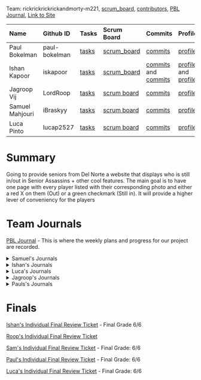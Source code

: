 

Team: rickrickrickrickandmorty-m221, [scrum_board](https://github.com/paul-bokelman/m221/projects/1), [contributors](https://github.com/paul-bokelman/m221/graphs/contributors), [PBL Journal](https://docs.google.com/document/d/18HXRgCK03j-oEDDNULipVbmPbQST__IhFfyIKpCGtlQ/edit?usp=sharing), [Link to Site](http://m221.tk/)

| Name            | Github ID       | Tasks  | Scrum Board | Commits | Profile |
| :------------   |:--------------- | :----- | :---------- | :------ | :------ |
| Paul Bokelman   | paul-bokelman | [tasks](https://github.com/paul-bokelman/m221/issues?q=is%3Aopen+assignee%3Apaul-bokelman)  | [scrum_board](https://github.com/paul-bokelman/m221/projects/1?card_filter_query=assignee%3Apaul-bokelman) | [commits](https://github.com/paul-bokelman/m221/commits?author=paul-bokelman) | [profile](https://github.com/paul-bokelman) |
| Ishan Kapoor    | iskapoor      | [tasks](https://github.com/paul-bokelman/m221/issues?q=is%3Aopen+assignee%3Aiskapoor)       | [scrum_board](https://github.com/paul-bokelman/m221/projects/1?card_filter_query=assignee%3Aiskapoor) | [commits](https://github.com/paul-bokelman/m221/commits?author=iskapoor) and [commits](https://github.com/paul-bokelman/m221/commits?author=Eshan21) | [profile](https://github.com/iskapoor) and [profile](https://github.com/Eshan21)|
| Jagroop Vij     | LordRoop      | [tasks](https://github.com/paul-bokelman/m221/issues?q=is%3Aopen+assignee%3ALordRoop)       | [scrum board](https://github.com/paul-bokelman/m221/projects/1?card_filter_query=assignee%3Alordroop) | [commits](https://github.com/paul-bokelman/m221/commits?author=LordRoop) | [profile](https://github.com/LordRoop) |
| Samuel Mahjouri | iBraskyy      | [tasks](https://github.com/paul-bokelman/m221/issues?q=is%3Aopen+assignee%3AiBraskyy)       | [scrum board](https://github.com/paul-bokelman/m221/projects/1?card_filter_query=assignee%3AiBraskyy) | [commits](https://github.com/paul-bokelman/m221/commits?author=iBraskyy) | [profile](https://github.com/iBraskyy) |
| Luca Pinto      | lucap2527     | [tasks](https://github.com/paul-bokelman/m221/issues?q=is%3Aopen+assignee%3Alucap2527)      | [scrum board](https://github.com/paul-bokelman/m221/projects/1?card_filter_query=assignee%3Alucap2527) | [commits](https://github.com/paul-bokelman/m221/commits?author=luca2527) | [profile](https://github.com/lucap2527) |


# Summary

Going to provide seniors from Del Norte a website that displays who is still in/out in Senior Assassins + other cool features. The main goal is to have one page with every player listed with their corresponding photo and either a red X on them (Out) or a green checkmark (Still in). It will provide a higher lever of conveniency for the players

# Team Journals


[PBL Journal](https://docs.google.com/document/d/18HXRgCK03j-oEDDNULipVbmPbQST__IhFfyIKpCGtlQ/edit?usp=sharing) - This is where the weekly plans and progress for our project are recorded.

<details>
<summary>Samuel's Journals</summary>
<br>

[Sam's Test Corrections Journal](https://docs.google.com/document/d/1J4m888ltQZlV-p-JNlWyx65KKhqEcEW78RdUCDcRjAw/edit?usp=sharing)

[Sam's Tech Talk Notes Journal](https://docs.google.com/document/d/13WPnSnMtUL4bnp5dOZ6WDeoVuI1OcW0uZbBc3tLvT2U/edit?usp=sharing)

</details>

<details>
<summary>Ishan's Journals</summary>
<br>

[Ishan Kapoor's Journal](https://docs.google.com/document/d/1bvbj6aZrAFg77SxrK15v2gJzfe5qRikamzlIsG5Nwc8/edit?usp=sharing)
  
</details>

</details>

<details>
<summary>Luca's Journals</summary>
<br>

[Luca Pinto Journal](https://docs.google.com/document/d/1o6jel5V2YsOTTnGLbwFYh2T1PtHx-hJ2KlFS8i6V_qs/edit?usp=sharing)

</details>

<details>
<summary>Jagroop's Journals</summary>
<br>

[Jagroop's Tech Talk Notes](https://docs.google.com/document/d/1IRCmN5pN-XwPg-95OPInClvOLiPKVoRwjU31HO49Sus/edit)

[Jagroop's Ticket of the Week](https://github.com/paul-bokelman/m221/issues/8)
  
</details>

<details>
<summary>Pauls's Journals</summary>
<br>
 
[Paul's Journal](https://docs.google.com/document/d/12QFLbm3LEl3rWMRoM3ZKEnSf0CLwelTJDJ3ESmEY55M/edit#heading=h.pkw01rg8bsdy)
  
</details>
  
# Finals

[Ishan's Individual Final Review Ticket](https://github.com/paul-bokelman/m221/issues/42) - Final Grade 6/6

[Roop's Individual Final Review Ticket](https://github.com/paul-bokelman/m221/issues/46)

[Sam's Individual Final Review Ticket](https://github.com/paul-bokelman/m221/issues/43) - Final Grade: 6/6 

[Paul's Individual Final Review Ticket](https://github.com/paul-bokelman/m221/issues/44) - Final Grade: 6/6

[Luca's Individual Final Review Ticket](https://github.com/paul-bokelman/m221/issues/45) - Final Grade: 6/6


</details>
